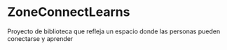 # ZoneConnectLearns
Proyecto de biblioteca que refleja un espacio donde las personas pueden conectarse y aprender
